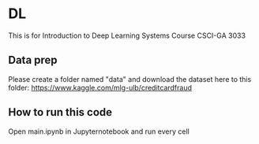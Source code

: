 # DL
This is for Introduction to Deep Learning Systems Course CSCI-GA 3033

## Data prep
Please create a folder named "data" and download the dataset here to this folder:
https://www.kaggle.com/mlg-ulb/creditcardfraud

## How to run this code
Open main.ipynb in Jupyternotebook and run every cell
